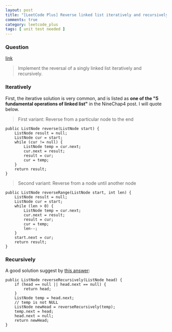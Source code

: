 ```yaml
---
layout: post
title: "[LeetCode Plus] Reverse linked list iteratively and recursively"
comments: true
category: leetcode_plus
tags: [ unit test needed ]
---
```


### Question 

[link](http://leetcode.com/2010/04/reversing-linked-list-iteratively-and.html)

> Implement the reversal of a singly linked list iteratively and recursively. 

### Iteratively

First, the iterative solution is very common, and is listed as __one of the "5 fundamental operations of linked list"__ in the NineChap4 post. I will quote below. 

> First variant: Reverse from a particular node to the end

	public ListNode reverse(ListNode start) {
        ListNode result = null;
        ListNode cur = start;
        while (cur != null) {
            ListNode temp = cur.next;
            cur.next = result;
            result = cur;
            cur = temp;
        }
        return result;
	}

> Second variant: Reverse from a node until another node

	public ListNode reverseRange(ListNode start, int len) {
		ListNode result = null;
		ListNode cur = start;
		while (len > 0) {
			ListNode temp = cur.next;
			cur.next = result;
			result = cur;
			cur = temp;
			len--;
		}
		start.next = cur;
		return result;
	}


### Recursively

A good solution suggest by [this answer](http://stackoverflow.com/a/354937):

	public ListNode reverseRecursively(ListNode head) {
		if (head == null || head.next == null) {
			return head;
		}
		ListNode temp = head.next;
		// temp is not NULL
		ListNode newHead = reverseRecursively(temp);
		temp.next = head;
		head.next = null;
		return newHead;
	}
